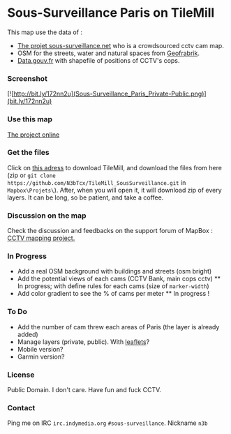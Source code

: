 # Sous-Surveillance Paris on TileMill

This map use the data of :

* [The projet sous-surveillance.net](http://www.sous-surveillance.net/?page=cameras&format=json) who is a crowdsourced cctv cam map.
* OSM for the streets, water and natural spaces from [Geofrabrik](http://download.geofabrik.de/europe/france.html).
* [Data.gouv.fr](http://www.data.gouv.fr/DataSet/551635) with shapefile of positions of CCTV's cops.

### Screenshot

[![http://bit.ly/172nn2u](Sous-Surveillance_Paris_Private-Public.png)](bit.ly/172nn2u)


### Use this map

[The project online](http://bit.ly/172nn2u)

### Get the files

Click on [this adress](http://www.mapbox.com/tilemill/) to download TileMill, and download the files from here (zip or `git clone https://github.com/N3bTcx/TileMill_SousSurveillance.git` in `Mapbox\Projets\`). 
After, when you will open it, it will download zip of every layers. It can be long, so be patient, and take a coffee. 

### Discussion on the map

Check the discussion and feedbacks on the support forum of MapBox : [CCTV mapping project.](http://support.mapbox.com/discussions/tilemill/6675-feedbacks-needed-for-my-first-map)

### In Progress

* Add a real OSM background with buildings and streets (osm bright) 
* Add the potential views of each cams (CCTV Bank, main cops cctv)
** In progress; with define rules for each cams (size of `marker-width`)
* Add color gradient to see the % of cams per meter
** In progress !

### To Do

* Add the number of cam threw each areas of Paris (the layer is already added)
* Manage layers (private, public). With [leaflets](http://leafletjs.com/)?
* Mobile version?
* Garmin version?

    
### License
Public Domain. I don't care. Have fun and fuck CCTV. 

### Contact
Ping me on IRC `irc.indymedia.org` `#sous-surveillance`. Nickname `n3b`
